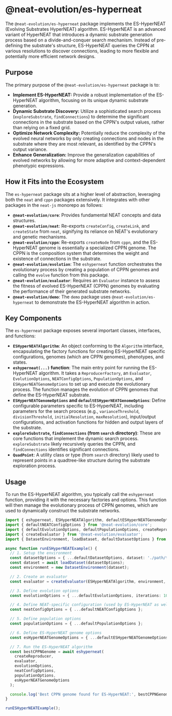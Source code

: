 # @neat-evolution/es-hyperneat

The `@neat-evolution/es-hyperneat` package implements the ES-HyperNEAT (Evolving Substrates HyperNEAT) algorithm. ES-HyperNEAT is an advanced variant of HyperNEAT that introduces a dynamic substrate generation process based on a divide-and-conquer search mechanism. Instead of pre-defining the substrate's structure, ES-HyperNEAT queries the CPPN at various resolutions to discover connections, leading to more flexible and potentially more efficient network designs.

## Purpose

The primary purpose of the `@neat-evolution/es-hyperneat` package is to:

*   **Implement ES-HyperNEAT:** Provide a robust implementation of the ES-HyperNEAT algorithm, focusing on its unique dynamic substrate generation.
*   **Dynamic Substrate Discovery:** Utilize a sophisticated search process (`exploreSubstrate`, `findConnections`) to determine the significant connections in the substrate based on the CPPN's output values, rather than relying on a fixed grid.
*   **Optimize Network Complexity:** Potentially reduce the complexity of the evolved neural networks by only creating connections and nodes in the substrate where they are most relevant, as identified by the CPPN's output variance.
*   **Enhance Generalization:** Improve the generalization capabilities of evolved networks by allowing for more adaptive and context-dependent phenotypic expressions.

## How it Fits into the Ecosystem

The `es-hyperneat` package sits at a higher level of abstraction, leveraging both the `neat` and `cppn` packages extensively. It integrates with other packages in the `neat-js` monorepo as follows:

*   **`@neat-evolution/core`**: Provides fundamental NEAT concepts and data structures.
*   **`@neat-evolution/neat`**: Re-exports `createConfig`, `createLink`, and `createState` from `neat`, signifying its reliance on NEAT's evolutionary and genetic mechanisms.
*   **`@neat-evolution/cppn`**: Re-exports `createNode` from `cppn`, and the ES-HyperNEAT genome is essentially a specialized CPPN genome. The CPPN is the composition system that determines the weight and existence of connections in the substrate.
*   **`@neat-evolution/evolution`**: The `eshyperneat` function orchestrates the evolutionary process by creating a population of CPPN genomes and calling the `evolve` function from this package.
*   **`@neat-evolution/evaluator`**: Requires an `Evaluator` instance to assess the fitness of evolved ES-HyperNEAT (CPPN) genomes by evaluating the performance of their generated substrate networks.
*   **`@neat-evolution/demo`**: The `demo` package uses `@neat-evolution/es-hyperneat` to demonstrate the ES-HyperNEAT algorithm in action.

## Key Components

The `es-hyperneat` package exposes several important classes, interfaces, and functions:

*   **`ESHyperNEATAlgorithm`**: An object conforming to the `Algorithm` interface, encapsulating the factory functions for creating ES-HyperNEAT specific configurations, genomes (which are CPPN genomes), phenotypes, and states.
*   **`eshyperneat(...)` function**: The main entry point for running the ES-HyperNEAT algorithm. It takes a `ReproducerFactory`, an `Evaluator`, `EvolutionOptions`, `NEATConfigOptions`, `PopulationOptions`, and `ESHyperNEATGenomeOptions` to set up and execute the evolutionary process. The function manages the evolution of CPPN genomes that define the ES-HyperNEAT substrate.
*   **`ESHyperNEATGenomeOptions` and `defaultESHyperNEATGenomeOptions`**: Define configurable parameters specific to ES-HyperNEAT, including parameters for the search process (e.g., `varianceThreshold`, `divisionThreshold`, `initialResolution`, `maxResolution`), input/output configurations, and activation functions for hidden and output layers of the substrate.
*   **`exploreSubstrate`, `findConnections` (from `search` directory)**: These are core functions that implement the dynamic search process. `exploreSubstrate` likely recursively queries the CPPN, and `findConnections` identifies significant connections.
*   **`QuadPoint`**: A utility class or type (from `search` directory) likely used to represent points in a quadtree-like structure during the substrate exploration process.

## Usage

To run the ES-HyperNEAT algorithm, you typically call the `eshyperneat` function, providing it with the necessary factories and options. This function will then manage the evolutionary process of CPPN genomes, which are used to dynamically construct the substrate networks.

```typescript
import { eshyperneat, ESHyperNEATAlgorithm, defaultESHyperNEATGenomeOptions } from '@neat-evolution/es-hyperneat';
import { defaultNEATConfigOptions } from '@neat-evolution/core';
import { defaultEvolutionOptions, defaultPopulationOptions, createReproducer } from '@neat-evolution/evolution';
import { createEvaluator } from '@neat-evolution/evaluator';
import { DatasetEnvironment, loadDataset, defaultDatasetOptions } from '@neat-evolution/dataset-environment';

async function runESHyperNEATExample() {
  // 1. Setup the environment
  const datasetOptions = { ...defaultDatasetOptions, dataset: './path/to/your/dataset.txt' };
  const dataset = await loadDataset(datasetOptions);
  const environment = new DatasetEnvironment(dataset);

  // 2. Create an evaluator
  const evaluator = createEvaluator(ESHyperNEATAlgorithm, environment, null);

  // 3. Define evolution options
  const evolutionOptions = { ...defaultEvolutionOptions, iterations: 100 };

  // 4. Define NEAT-specific configuration (used by ES-HyperNEAT as well)
  const neatConfigOptions = { ...defaultNEATConfigOptions };

  // 5. Define population options
  const populationOptions = { ...defaultPopulationOptions };

  // 6. Define ES-HyperNEAT genome options
  const esHyperNEATGenomeOptions = { ...defaultESHyperNEATGenomeOptions };

  // 7. Run the ES-HyperNEAT algorithm
  const bestCPPNGenome = await eshyperneat(
    createReproducer,
    evaluator,
    evolutionOptions,
    neatConfigOptions,
    populationOptions,
    esHyperNEATGenomeOptions
  );

  console.log('Best CPPN genome found for ES-HyperNEAT:', bestCPPNGenome);
}

runESHyperNEATExample();
```
